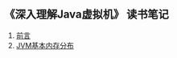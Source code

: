 ## 《深入理解Java虚拟机》 读书笔记

1. [前言](https://raw.githubusercontent.com/chufengma/JVMDocs/master/docs/%E5%89%8D%E8%A8%80.md)
2. [JVM基本内存分布](https://raw.githubusercontent.com/chufengma/JVMDocs/master/docs/JVM%E5%9F%BA%E6%9C%AC%E5%86%85%E5%AD%98%E5%88%86%E5%B8%83.md)

